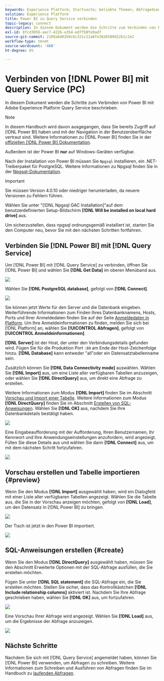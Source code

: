 ```yaml
---
keywords: Experience Platform; Startseite; beliebte Themen; Abfragedienst; Query Service; Power BI; Power BI; Verbindung mit Query Service
solution: Experience Platform
title: Power BI zu Query Service verbinden
topic-legacy: connect
description: In diesem Dokument werden die Schritte zum Verbinden von Power BI mit Adobe Experience Platform Query Service erläutert.
exl-id: 8fcd3056-aac7-4226-a354-ed7fb8fe9ad7
source-git-commit: 2109abd02b9c6c321c21a8fe3826509d22b1c2e2
workflow-type: tm+mt
source-wordcount: '468'
ht-degree: 6%

---
```


# Verbinden von [!DNL Power BI] mit Query Service (PC)

In diesem Dokument werden die Schritte zum Verbinden von Power BI mit Adobe Experience Platform Query Service beschrieben.

>[!NOTE]
>
> In diesem Handbuch wird davon ausgegangen, dass Sie bereits Zugriff auf [!DNL Power BI] haben und mit der Navigation in der Benutzeroberfläche vertraut sind. Weitere Informationen zu [!DNL Power BI] finden Sie in der [offiziellen [!DNL Power BI] Dokumentation](https://docs.microsoft.com/de-de/power-bi/).
>
> Außerdem ist der Power BI **nur** auf Windows-Geräten verfügbar.

Nach der Installation von Power BI müssen Sie `Npgsql` installieren, ein .NET-Treiberpaket für PostgreSQL. Weitere Informationen zu Npgsql finden Sie in der [Npgsql-Dokumentation](https://www.npgsql.org/doc/index.html).

>[!IMPORTANT]
>
>Sie müssen Version 4.0.10 oder niedriger herunterladen, da neuere Versionen zu Fehlern führen.

Wählen Sie unter &quot;[!DNL Npgsql GAC Installation]&quot;auf dem benutzerdefinierten Setup-Bildschirm **[!DNL Will be installed on local hard drive]** aus.

Um sicherzustellen, dass npgsql ordnungsgemäß installiert ist, starten Sie den Computer neu, bevor Sie mit den nächsten Schritten fortfahren.

## Verbinden Sie [!DNL Power BI] mit [!DNL Query Service]

Um [!DNL Power BI] mit [!DNL Query Service] zu verbinden, öffnen Sie [!DNL Power BI] und wählen Sie **[!DNL Get Data]** im oberen Menüband aus.

![](../images/clients/power-bi/open-power-bi.png)

Wählen Sie **[!DNL PostgreSQL database]**, gefolgt von **[!DNL Connect]**.

![](../images/clients/power-bi/get-data.png)

Sie können jetzt Werte für den Server und die Datenbank eingeben.  Weiterführende Informationen zum Finden Ihres Datenbanknamens, Hosts, Ports und Ihrer Anmeldedaten finden Sie auf der Seite [Anmeldedaten in Platform](https://platform.adobe.com/query/configuration). Um Ihre Anmeldeinformationen zu finden, melden Sie sich bei [!DNL Platform] an, wählen Sie **[!UICONTROL Abfragen]**, gefolgt von **[!UICONTROL Anmeldeinformationen]**.

**[!DNL Server]** ist der Host, der unter den Verbindungsdetails gefunden wird. Fügen Sie für die Produktion Port `:80` am Ende der Host-Zeichenfolge hinzu. **[!DNL Database]** kann entweder &quot;all&quot;oder ein Datensatztabellenname sein.

Zusätzlich können Sie **[!DNL Data Connectivity mode]** auswählen. Wählen Sie **[!DNL Import]** aus, um eine Liste aller verfügbaren Tabellen anzuzeigen, oder wählen Sie **[!DNL DirectQuery]** aus, um direkt eine Abfrage zu erstellen.

Weitere Informationen zum Modus **[!DNL Import]** finden Sie im Abschnitt [Vorschau und Import einer Tabelle](#preview). Weitere Informationen zum Modus **[!DNL DirectQuery]** finden Sie im Abschnitt [Erstellen von SQL-Anweisungen](#create). Wählen Sie **[!DNL OK]** aus, nachdem Sie Ihre Datenbankdetails bestätigt haben.

![](../images/clients/power-bi/connectivity-mode.png)

Eine Eingabeaufforderung mit der Aufforderung, Ihren Benutzernamen, Ihr Kennwort und Ihre Anwendungseinstellungen anzufordern, wird angezeigt. Füllen Sie diese Details aus und wählen Sie dann **[!DNL Connect]** aus, um mit dem nächsten Schritt fortzufahren.

![](../images/clients/power-bi/import-mode.png)

## Vorschau erstellen und Tabelle importieren {#preview}

Wenn Sie den Modus **[!DNL Import]** ausgewählt haben, wird ein Dialogfeld mit einer Liste aller verfügbaren Tabellen angezeigt. Wählen Sie die Tabelle aus, die Sie in der Vorschau anzeigen möchten, gefolgt von **[!DNL Load]**, um den Datensatz in [!DNL Power BI] zu bringen.

![](../images/clients/power-bi/preview-table.png)

Der Tisch ist jetzt in den Power BI importiert.

![](../images/clients/power-bi/import-table.png)

## SQL-Anweisungen erstellen {#create}

Wenn Sie den Modus **[!DNL DirectQuery]** ausgewählt haben, müssen Sie den Abschnitt Erweiterte Optionen mit der SQL-Abfrage ausfüllen, die Sie erstellen möchten.

Fügen Sie unter **[!DNL SQL statement]** die SQL-Abfrage ein, die Sie erstellen möchten. Stellen Sie sicher, dass das Kontrollkästchen **[!DNL Include relationship columns]** aktiviert ist. Nachdem Sie Ihre Abfrage geschrieben haben, wählen Sie **[!DNL OK]** aus, um fortzufahren.

![](../images/clients/power-bi/direct-query-mode.png)

Eine Vorschau Ihrer Abfrage wird angezeigt. Wählen Sie **[!DNL Load]** aus, um die Ergebnisse der Abfrage anzuzeigen.

![](../images/clients/power-bi/preview-direct-query.png)

## Nächste Schritte

Nachdem Sie sich mit [!DNL Query Service] angemeldet haben, können Sie [!DNL Power BI] verwenden, um Abfragen zu schreiben. Weitere Informationen zum Schreiben und Ausführen von Abfragen finden Sie im Handbuch zu [laufenden Abfragen](../best-practices/writing-queries.md).
